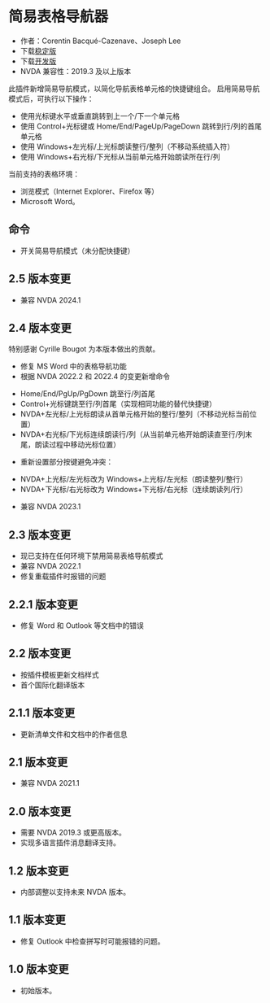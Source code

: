 # 简易表格导航器

*   作者：Corentin Bacqué-Cazenave、Joseph Lee
* 下载[稳定版][1]
* 下载[开发版][2]
* NVDA 兼容性：2019.3 及以上版本

此插件新增简易导航模式，以简化导航表格单元格的快捷键组合。
启用简易导航模式后，可执行以下操作：
- 使用光标键水平或垂直跳转到上一个/下一个单元格
- 使用 Control+光标键或 Home/End/PageUp/PageDown 跳转到行/列的首尾单元格
- 使用 Windows+左光标/上光标朗读整行/整列（不移动系统插入符）
- 使用 Windows+右光标/下光标从当前单元格开始朗读所在行/列

当前支持的表格环境：

* 浏览模式（Internet Explorer、Firefox 等）
* Microsoft Word。

## 命令

* 开关简易导航模式（未分配快捷键）

## 2.5 版本变更

* 兼容 NVDA 2024.1

## 2.4 版本变更

特别感谢 Cyrille Bougot 为本版本做出的贡献。
* 修复 MS Word 中的表格导航功能
* 根据 NVDA 2022.2 和 2022.4 的变更新增命令
 - Home/End/PgUp/PgDown 跳至行/列首尾
 - Control+光标键跳至行/列首尾（实现相同功能的替代快捷键）
 - NVDA+左光标/上光标朗读从首单元格开始的整行/整列（不移动光标当前位置）
 - NVDA+右光标/下光标连续朗读行/列（从当前单元格开始朗读直至行/列末尾，朗读过程中移动光标位置）
* 重新设置部分按键避免冲突：
 - NVDA+上光标/左光标改为 Windows+上光标/左光标（朗读整列/整行）
 - NVDA+下光标/右光标改为 Windows+下光标/右光标（连续朗读列/行）
* 兼容 NVDA 2023.1

## 2.3 版本变更

* 现已支持在任何环境下禁用简易表格导航模式
* 兼容 NVDA 2022.1
* 修复重载插件时报错的问题

## 2.2.1 版本变更

* 修复 Word 和 Outlook 等文档中的错误

## 2.2 版本变更

* 按插件模板更新文档样式
* 首个国际化翻译版本

## 2.1.1 版本变更

* 更新清单文件和文档中的作者信息

## 2.1 版本变更

* 兼容 NVDA 2021.1

## 2.0 版本变更

* 需要 NVDA 2019.3 或更高版本。
* 实现多语言插件消息翻译支持。

## 1.2 版本变更

* 内部调整以支持未来 NVDA 版本。

## 1.1 版本变更

* 修复 Outlook 中检查拼写时可能报错的问题。

## 1.0 版本变更

*   初始版本。

[1]: http://addons.nvda-project.org/files/get.php?file=etn

[2]: http://addons.nvda-project.org/files/get.php?file=etn-dev
